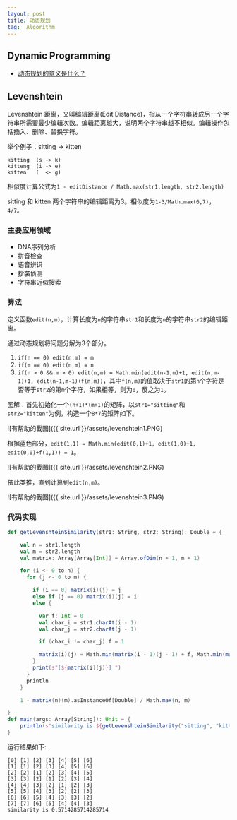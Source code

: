 ```yaml
---
layout: post
title: 动态规划
tag:  Algorithm
---
```


## Dynamic Programming
* [动态规划的意义是什么？](https://www.zhihu.com/question/23995189)

## Levenshtein
Levenshtein 距离，又叫编辑距离(Edit Distance)，指从一个字符串转成另一个字符串所需要最少编辑次数。编辑距离越大，说明两个字符串越不相似。编辑操作包括插入、删除、替换字符。

举个例子：sitting -> kitten
```sbtshell
kitting  (s -> k)
kitteng  (i -> e)
kitten   (  <- g)
```

相似度计算公式为`1 - editDistance / Math.max(str1.length, str2.length)`

sitting 和 kitten 两个字符串的编辑距离为3。相似度为`1-3/Math.max(6,7)`，`4/7`。
### 主要应用领域
* DNA序列分析
* 拼音检查
* 语音辨识
* 抄袭侦测
* 字符串近似搜索

### 算法
定义函数`edit(n,m)`，计算长度为`n`的字符串`str1`和长度为`m`的字符串`str2`的编辑距离。

通过动态规划将问题分解为3个部分。
1. `if(n == 0) edit(n,m) = m`
2. `if(m == 0) edit(n,m) = n`
3. `if(n > 0 && m > 0) edit(n,m) = Math.min(edit(n-1,m)+1, edit(n,m-1)+1, edit(n-1,m-1)+f(n,m))`，其中`f(n,m)`的值取决于`str1`的第`n`个字符是否等于`str2`的第`m`个字符，如果相等，则为`0`，反之为`1`。

图解：首先初始化一个`(n+1)*(m+1)`的矩阵，以`str1="sitting"`和`str2="kitten"`为例，构造一个`8*7`的矩阵如下。

![有帮助的截图]({{ site.url }}/assets/levenshtein1.PNG)

根据蓝色部分，`edit(1,1) = Math.min(edit(0,1)+1, edit(1,0)+1, edit(0,0)+f(1,1)) = 1`。

![有帮助的截图]({{ site.url }}/assets/levenshtein2.PNG)

依此类推，直到计算到`edit(n,m)`。

![有帮助的截图]({{ site.url }}/assets/levenshtein3.PNG)

### 代码实现
```scala
def getLevenshteinSimilarity(str1: String, str2: String): Double = {

    val n = str1.length
    val m = str2.length
    val matrix: Array[Array[Int]] = Array.ofDim(n + 1, m + 1)

    for (i <- 0 to n) {
      for (j <- 0 to m) {

        if (i == 0) matrix(i)(j) = j
        else if (j == 0) matrix(i)(j) = i
        else {

          var f: Int = 0
          val char_i = str1.charAt(i - 1)
          val char_j = str2.charAt(j - 1)

          if (char_i != char_j) f = 1

          matrix(i)(j) = Math.min(matrix(i - 1)(j - 1) + f, Math.min(matrix(i - 1)(j) + 1, matrix(i)(j - 1) + 1))
        }
        print(s"[${matrix(i)(j)}] ")
      }
      println
    }

    1 - matrix(n)(m).asInstanceOf[Double] / Math.max(n, m)

}
def main(args: Array[String]): Unit = {
    println(s"similarity is ${getLevenshteinSimilarity("sitting", "kitten")}")
}
```

运行结果如下:
```console
[0] [1] [2] [3] [4] [5] [6] 
[1] [1] [2] [3] [4] [5] [6] 
[2] [2] [1] [2] [3] [4] [5] 
[3] [3] [2] [1] [2] [3] [4] 
[4] [4] [3] [2] [1] [2] [3] 
[5] [5] [4] [3] [2] [2] [3] 
[6] [6] [5] [4] [3] [3] [2] 
[7] [7] [6] [5] [4] [4] [3] 
similarity is 0.5714285714285714
```